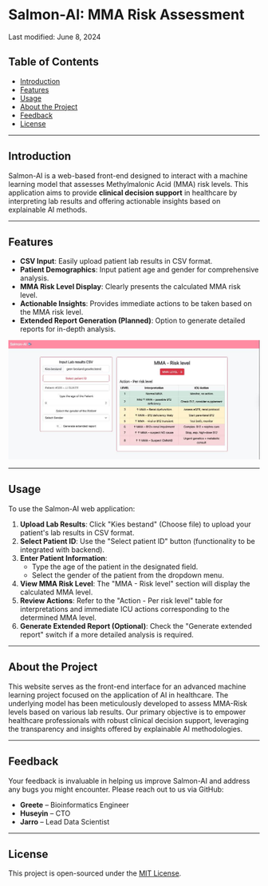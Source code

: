 # Salmon-AI: MMA Risk Assessment

Last modified: June 8, 2024


## Table of Contents

  * [Introduction](#introduction)
  * [Features](#features)
  * [Usage](#usage)
  * [About the Project](#about-the-project)
  * [Feedback](#feedback)
  * [License](#license)

-----

## Introduction

Salmon-AI is a web-based front-end designed to interact with a machine learning model that assesses Methylmalonic Acid (MMA) risk levels. This application aims to provide **clinical decision support** in healthcare by interpreting lab results and offering actionable insights based on explainable AI methods.

-----

## Features

  * **CSV Input**: Easily upload patient lab results in CSV format.
  * **Patient Demographics**: Input patient age and gender for comprehensive analysis.
  * **MMA Risk Level Display**: Clearly presents the calculated MMA risk level.
  * **Actionable Insights**: Provides immediate actions to be taken based on the MMA risk level.
  * **Extended Report Generation (Planned)**: Option to generate detailed reports for in-depth analysis.

![image](Website_example.jpg)

-----

## Usage

To use the Salmon-AI web application:

1.  **Upload Lab Results**: Click "Kies bestand" (Choose file) to upload your patient's lab results in CSV format.
2.  **Select Patient ID**: Use the "Select patient ID" button (functionality to be integrated with backend).
3.  **Enter Patient Information**:
      * Type the age of the patient in the designated field.
      * Select the gender of the patient from the dropdown menu.
4.  **View MMA Risk Level**: The "MMA - Risk level" section will display the calculated MMA level.
5.  **Review Actions**: Refer to the "Action - Per risk level" table for interpretations and immediate ICU actions corresponding to the determined MMA level.
6.  **Generate Extended Report (Optional)**: Check the "Generate extended report" switch if a more detailed analysis is required.

-----

## About the Project

This website serves as the front-end interface for an advanced machine learning project focused on the application of AI in healthcare. The underlying model has been meticulously developed to assess MMA-Risk levels based on various lab results. Our primary objective is to empower healthcare professionals with robust clinical decision support, leveraging the transparency and insights offered by explainable AI methodologies.

-----

## Feedback

Your feedback is invaluable in helping us improve Salmon-AI and address any bugs you might encounter. Please reach out to us via GitHub:

  * **Greete** – Bioinformatics Engineer
  * **Huseyin** – CTO
  * **Jarro** – Lead Data Scientist

-----

## License

This project is open-sourced under the [MIT License](https://www.google.com/search?q=LICENSE).